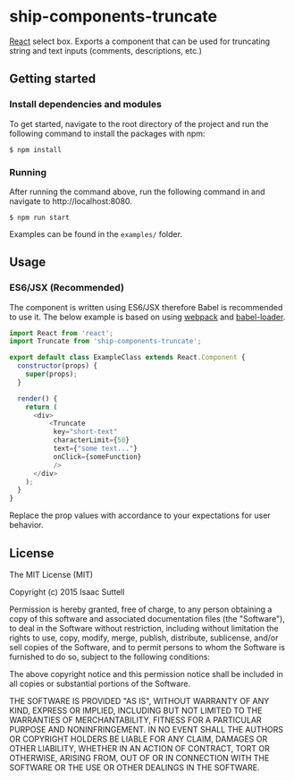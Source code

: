 # ship-components-truncate
[React](http://facebook.github.io/react/) select box. Exports a component that can be used for truncating string and text inputs (comments, descriptions, etc.)

## Getting started

### Install dependencies and modules
To get started, navigate to the root directory of the project and run the following command to install the packages with npm:

```shell
$ npm install
```
### Running
After running the command above, run the following command in and navigate to http://localhost:8080.
```shell
$ npm run start
```
  
Examples can be found in the `examples/` folder. 


## Usage

### ES6/JSX (Recommended)
The component is written using ES6/JSX therefore Babel is recommended to use it. The below example is based on using [webpack](http://webpack.github.io/) and [babel-loader](https://github.com/babel/babel-loader).
```js
import React from 'react';
import Truncate from 'ship-components-truncate';

export default class ExampleClass extends React.Component {
  constructor(props) {
    super(props);
  }

  render() {
    return (
      <div>
	      <Truncate
	       key="short-text"
	       characterLimit={50}
		   text={"some text..."}
		   onClick={someFunction}
	       />
      </div>
    );
  }
}
```

Replace the prop values with accordance to your expectations for user behavior.

## License
The MIT License (MIT)

Copyright (c) 2015 Isaac Suttell

Permission is hereby granted, free of charge, to any person obtaining a copy
of this software and associated documentation files (the "Software"), to deal
in the Software without restriction, including without limitation the rights
to use, copy, modify, merge, publish, distribute, sublicense, and/or sell
copies of the Software, and to permit persons to whom the Software is
furnished to do so, subject to the following conditions:

The above copyright notice and this permission notice shall be included in all
copies or substantial portions of the Software.

THE SOFTWARE IS PROVIDED "AS IS", WITHOUT WARRANTY OF ANY KIND, EXPRESS OR
IMPLIED, INCLUDING BUT NOT LIMITED TO THE WARRANTIES OF MERCHANTABILITY,
FITNESS FOR A PARTICULAR PURPOSE AND NONINFRINGEMENT. IN NO EVENT SHALL THE
AUTHORS OR COPYRIGHT HOLDERS BE LIABLE FOR ANY CLAIM, DAMAGES OR OTHER
LIABILITY, WHETHER IN AN ACTION OF CONTRACT, TORT OR OTHERWISE, ARISING FROM,
OUT OF OR IN CONNECTION WITH THE SOFTWARE OR THE USE OR OTHER DEALINGS IN THE
SOFTWARE.